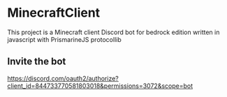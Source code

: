 # MinecraftClient

This project is a Minecraft client Discord bot for bedrock edition written in javascript with PrismarineJS protocollib

## Invite the bot

https://discord.com/oauth2/authorize?client_id=844733770581803018&permissions=3072&scope=bot